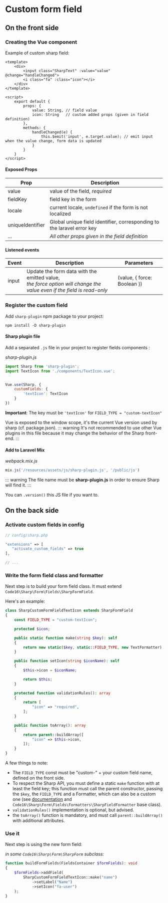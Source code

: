 # Custom form field

## On the front side

### Creating the Vue component

Example of custom sharp field:

```vue
<template>
    <div>
        <input class="SharpText" :value="value" @change="handleChanged">
        <i class="fa" :class="icon"></i>
    </div>
</template>

<script>
    export default {
        props: {
            value: String, // field value
            icon: String   // custom added props (given in field definition)
        },
        methods: {
            handleChanged(e) {
                this.$emit('input', e.target.value); // emit input when the value change, form data is updated
            }
        }
    }
</script>
```

#### Exposed Props

| Prop            | Description                                 |
|-----------------|---------------------------------------------|
| value           | value of the field, *required*                                            |
| fieldKey        | field key in the form                       |
| locale          | current locale, `undefined` if the form is not localized |
| uniqueIdentifier| Global unique field identifier, corresponding to the laravel error key |
| ...             | *All other props given in the field definition* |

#### Listened events

| Event           | Description                                 | Parameters |
|-----------------|---------------------------------------------|------------|
|input            | Update the form data with the emitted value, <br>*the force option will change the value even if the field is read-only* | (value, { force: Boolean }) |


### Register the custom field

Add `sharp-plugin` npm package to your project:

```
npm install -D sharp-plugin
```

#### Sharp plugin file

Add a separated `.js` file in your project to register fields components :

*sharp-plugin.js*

```js
import Sharp from 'sharp-plugin';
import TextIcon from './components/TextIcon.vue';


Vue.use(Sharp, {
    customFields: {
        'textIcon': TextIcon
    }
})
```
**Important**: The key must be `'textIcon'` for `FIELD_TYPE = "custom-textIcon"`

Vue is exposed to the window scope, it's the current Vue version used by sharp (cf. package.json).
::: warning
It's not recommended to use other Vue plugins in this file because it may change the behavior of the Sharp front-end.
:::

#### Add to Laravel Mix

*webpack.mix.js*

```js
mix.js('/resources/assets/js/sharp-plugin.js', '/public/js')
```

::: warning
The file name must be **sharp-plugin.js** in order to ensure Sharp will find it.
:::

You can `.version()` this JS file if you want to.


## On the back side

### Activate custom fields in config

```php
// config/sharp.php

"extensions" => [
   "activate_custom_fields" => true
],

// ...
```


### Write the form field class and formatter

Next step is to build your form field class. It must extend `Code16\Sharp\Form\Fields\SharpFormField`.

Here's an example:

```php
class SharpCustomFormFieldTextIcon extends SharpFormField
{
    const FIELD_TYPE = "custom-textIcon";

    protected $icon;

    public static function make(string $key): self
    {
        return new static($key, static::FIELD_TYPE, new TextFormatter);
    }

    public function setIcon(string $iconName): self
    {
        $this->icon = $iconName;

        return $this;
    }

    protected function validationRules(): array
    {
        return [
            "icon" => "required",
        ];
    }

    public function toArray(): array
    {
        return parent::buildArray([
            "icon" => $this->icon,
        ]);
    }
}
```

A few things to note:

- The `FIELD_TYPE` const must be "custom-" + your custom field name, defined on the front side.
- To respect the Sharp API, you must define a static `make` function with at least the field key; this function must call the parent constructor, passing the `$key`, the `FIELD_TYPE` and a Formatter, which can also be a custom one (see [documentation](building-entity-form.md#formatters) and `Code16\Sharp\Form\Fields\Formatters\SharpFieldFormatter` base class).
- `validationRules()` implementation is optional, but advised.
- the `toArray()` function is mandatory, and must call `parent::buildArray()` with additional attributes.


### Use it

Next step is using the new form field:

*in some `Code16\Sharp\Form\SharpForm` subclass:*

```php
function buildFormFields(FieldsContainer $formFields): void
{
    $formFields->addField(
        SharpCustomFormFieldTextIcon::make("name")
            ->setLabel("Name")
            ->setIcon("fa-user")
    );
}
```

